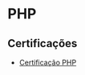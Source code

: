 # PHP

## Certificações

* [Certificação PHP](https://groups.google.com/forum/#!forum/rumo-a-certificacao-php)
